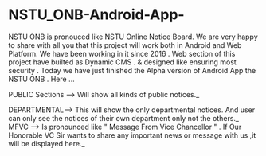 # NSTU_ONB-Android-App-
NSTU ONB is pronouced like NSTU Online Notice Board. We are very happy to share with all you that this project will work both in Android and Web Platform. We have been working in it since 2016 . Web section of this project have builted as Dynamic CMS . &amp; designed like ensuring most security . Today we have just finished the Alpha version of Android App the NSTU ONB . 
Here ...

PUBLIC Sections --> Will show all kinds of public notices._

DEPARTMENTAL--> This will show the only departmental notices. And user can only see the notices of their own department only not the others._
MFVC --> Is pronounced like " Message From Vice Chancellor " . If Our Honorable VC Sir wants to share any important news or message with us ,it will be displayed here._
